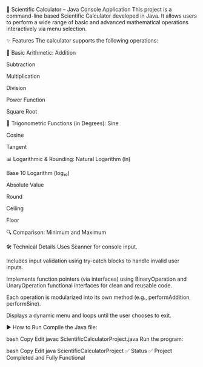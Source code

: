 🧮 Scientific Calculator – Java Console Application
This project is a command-line based Scientific Calculator developed in Java. It allows users to perform a wide range of basic and advanced mathematical operations interactively via menu selection.

✨ Features
The calculator supports the following operations:

🔢 Basic Arithmetic:
Addition

Subtraction

Multiplication

Division

Power Function

Square Root

📐 Trigonometric Functions (in Degrees):
Sine

Cosine

Tangent

📊 Logarithmic & Rounding:
Natural Logarithm (ln)

Base 10 Logarithm (log₁₀)

Absolute Value

Round

Ceiling

Floor

🔍 Comparison:
Minimum and Maximum

🛠️ Technical Details
Uses Scanner for console input.

Includes input validation using try-catch blocks to handle invalid user inputs.

Implements function pointers (via interfaces) using BinaryOperation and UnaryOperation functional interfaces for clean and reusable code.

Each operation is modularized into its own method (e.g., performAddition, performSine).

Displays a dynamic menu and loops until the user chooses to exit.

▶️ How to Run
Compile the Java file:

bash
Copy
Edit
javac ScientificCalculatorProject.java
Run the program:

bash
Copy
Edit
java ScientificCalculatorProject
✅ Status
✅ Project Completed and Fully Functional
